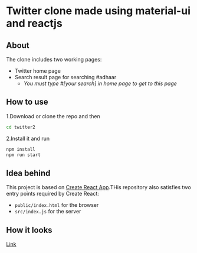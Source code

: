 # Twitter clone made using material-ui and reactjs

## About
The clone includes two working pages:
* Twitter home page
* Search result page for searching #adhaar
  * _You must type #[your search] in home page to get to this page_

## How to use

1.Download or clone the repo and then

```bash
cd twitter2
   ```

2.Install it and run

```bash
npm install
npm run start
```
## Idea behind 

This project is based on [Create React App](https://github.com/facebookincubator/create-react-app).THis repository also satisfies two entry points required by Create React:
* ```public/index.html``` for the browser
* ```src/index.js``` for the server

## How it looks

[Link](ui.dazed52.hasura-app.io)


